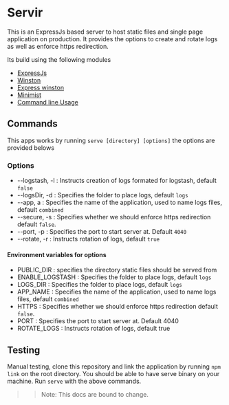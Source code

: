 # Servir

This is an ExpressJs based server to host static files and single page application on production. It provides the options to create and rotate logs as well as enforce https redirection.

Its build using the following modules

- [ExpressJs](https://www.npmjs.com/package/express)
- [Winston](https://www.npmjs.com/package/winston)
- [Express winston](https://www.npmjs.com/package/express-winston)
- [Minimist](https://www.npmjs.com/package/minimist)
- [Command line Usage](https://www.npmjs.com/package/command-line-usage)

## Commands

This apps works by running `serve [directory] [options]` the options are provided belows

### Options

- --logstash, -l : Instructs creation of logs formated for logstash, default `false`
- --logsDir, -d : Specifies the folder to place logs, default `logs`
- --app, a : Specifies the name of the application, used to name logs files, default `combined`
- --secure, -s : Specifies whether we should enforce https redirection default `false`.
- --port, -p : Specifies the port to start server at. Default `4040`
- --rotate, -r : Instructs rotation of logs, default `true`

#### Environment variables for options

- PUBLIC_DIR : specifies the directory static files should be served from
- ENABLE_LOGSTASH : Specifies the folder to place logs, default `logs`
- LOGS_DIR : Specifies the folder to place logs, default `logs`
- APP_NAME : Specifies the name of the application, used to name logs files, default `combined`
- HTTPS : Specifies whether we should enforce https redirection default `false`.
- PORT : Specifies the port to start server at. Default 4040
- ROTATE_LOGS : Instructs rotation of logs, default true

## Testing

Manual testing, clone this repository and link the application by running `npm link` on the root directory. You should be able to have serve binary on your machine. Run `serve` with the above commands.

> > Note: This docs are bound to change.
